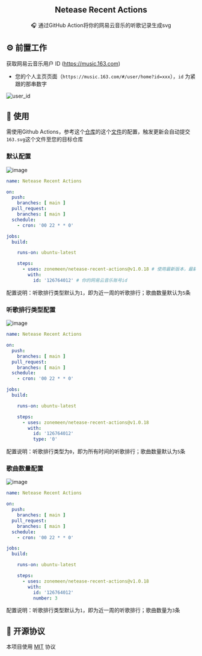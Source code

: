 <p align="center">
  <h2 align="center">Netease Recent Actions</h2>
  <p align="center">🎧 通过GitHub Action将你的网易云音乐的听歌记录生成svg</p>
</p>

## ⚙ 前置工作

获取网易云音乐用户 ID (https://music.163.com)

- 您的个人主页页面（`https://music.163.com/#/user/home?id=xxx`），`id` 为紧跟的那串数字

![user_id](https://user-images.githubusercontent.com/44596995/200237164-bf3b1c62-b2ee-4569-b5bf-bda06b09db08.png)

## 🔨 使用

需使用Github Actions，参考这个[仓库](https://github.com/zonemeen/zonemeen)的这个[文件](https://github.com/zonemeen/zonemeen/blob/main/.github/workflows/job-work.yml)的配置，触发更新会自动提交`163.svg`这个文件至您的目标仓库

### 默认配置

![image](https://user-images.githubusercontent.com/44596995/200254736-a5d4186a-8e9e-485e-a51b-3034e001602e.png)

```yml
name: Netease Recent Actions

on:
  push:
    branches: [ main ]
  pull_request:
    branches: [ main ]
  schedule:
    - cron: '00 22 * * 0'

jobs:
  build:

    runs-on: ubuntu-latest

    steps:
      - uses: zonemeen/netease-recent-actions@v1.0.18 # 使用最新版本，最新版本查看https://github.com/marketplace/actions/netease-recent-actions
        with:
          id: '126764012' # 你的网易云音乐账号id
```

配置说明：听歌排行类型默认为`1`，即为近一周的听歌排行；歌曲数量默认为`5`条

### 听歌排行类型配置

![image](https://user-images.githubusercontent.com/44596995/200254911-c22dd023-3957-4401-aba1-9b815fc7b951.png)

```yml
name: Netease Recent Actions

on:
  push:
    branches: [ main ]
  pull_request:
    branches: [ main ]
  schedule:
    - cron: '00 22 * * 0'

jobs:
  build:

    runs-on: ubuntu-latest

    steps:
      - uses: zonemeen/netease-recent-actions@v1.0.18
        with:
          id: '126764012'
          type: '0'
```

配置说明：听歌排行类型为`0`，即为所有时间的听歌排行；歌曲数量默认为`5`条

### 歌曲数量配置

![image](https://user-images.githubusercontent.com/44596995/200255152-4c565397-38af-41b7-8657-0a2f5b022204.png)

```yml
name: Netease Recent Actions

on:
  push:
    branches: [ main ]
  pull_request:
    branches: [ main ]
  schedule:
    - cron: '00 22 * * 0'

jobs:
  build:

    runs-on: ubuntu-latest

    steps:
      - uses: zonemeen/netease-recent-actions@v1.0.18
        with:
          id: '126764012'
          number: 3
```

配置说明：听歌排行类型默认为`1`，即为近一周的听歌排行；歌曲数量为`3`条

## 📄 开源协议

本项目使用 [MIT](./LICENSE) 协议






